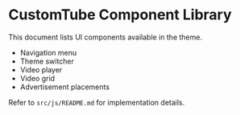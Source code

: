 # CustomTube Component Library

This document lists UI components available in the theme.

- Navigation menu
- Theme switcher
- Video player
- Video grid
- Advertisement placements

Refer to `src/js/README.md` for implementation details.
